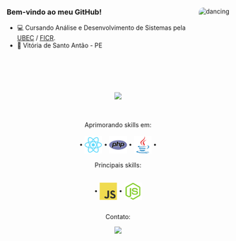 <div><img align="right" alt="dancing" height="150" style="border-radius:10px;" src="https://media.tenor.com/FVL5Kgfv8kAAAAAd/happy.gif">

### Bem-vindo ao meu GitHub!
- :computer: Cursando Análise e Desenvolvimento de Sistemas pela [UBEC](https://www.ubec.edu.br) / [FICR](https://ficr.catolica.edu.br/portal/).
- :house_with_garden: Vitória de Santo Antão - PE
<br><br><br><br>

##
</div>
<br>

<div align="center">
  <img height="170em" src="https://github-readme-stats.vercel.app/api/top-langs/?username=elder-ramos&layout=compact&theme=dracula"/>
</div>

##

<div align="center">
<div style="display: inline_block"><br>
Aprimorando skills em:
<br><br>
• <img align="center" alt="react" height="40" width="40" src="https://raw.githubusercontent.com/devicons/devicon/master/icons/react/react-original.svg">
• <img align="center" alt="php" height="40" width="40" src="https://raw.githubusercontent.com/devicons/devicon/master/icons/php/php-original.svg">
• <img align="center" alt="java" height="40" width="40" src="https://raw.githubusercontent.com/devicons/devicon/master/icons/java/java-original.svg">
•
<br><br>
Principais skills:
<br><br>

• <img align="center" alt="javascript" height="40" width="40" src="https://raw.githubusercontent.com/devicons/devicon/master/icons/javascript/javascript-original.svg">
• <img align="center" alt="python" height="40" width="40" src="https://raw.githubusercontent.com/devicons/devicon/master/icons/nodejs/nodejs-original.svg">

</div>

##

<div align="center"> 


Contato:

  <a href="https://www.linkedin.com/in/elder-ramos/" target="_blank"><img src="https://img.shields.io/badge/-LinkedIn-%230077B5?style=for-the-badge&logo=linkedin&logoColor=white" target="_blank"></a>
  
</div>
